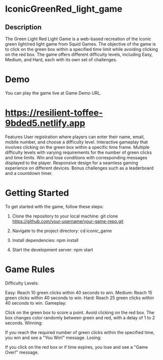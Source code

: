 # IconicGreenRed_light_game
## Description
The Green Light Red Light Game is a web-based recreation of the iconic green light/red light game from Squid Games. The objective of the game is to click on the green box within a specified time limit while avoiding clicking on the red box. The game offers different difficulty levels, including Easy, Medium, and Hard, each with its own set of challenges.

# Demo
You can play the game live at Game Demo URL.
# https://resilient-toffee-9bded5.netlify.app

Features
User registration where players can enter their name, email, mobile number, and choose a difficulty level.
Interactive gameplay that involves clicking on the green box within a specific time frame.
Multiple difficulty levels with varying requirements for the number of green clicks and time limits.
Win and lose conditions with corresponding messages displayed to the player.
Responsive design for a seamless gaming experience on different devices.
Bonus challenges such as a leaderboard and a countdown timer.

# Getting Started
To get started with the game, follow these steps:

1. Clone the repository to your local machine:
  git clone https://github.com/your-username/your-game-repo.git

2. Navigate to the project directory:
    cd iconic_game

3. Install dependencies:
    npm install

4. Start the development server:
    npm start

# Game Rules
Difficulty Levels:

Easy: Reach 10 green clicks within 40 seconds to win.
Medium: Reach 15 green clicks within 40 seconds to win.
Hard: Reach 25 green clicks within 40 seconds to win.
Gameplay:

Click on the green box to score a point.
Avoid clicking on the red box.
The box changes color randomly between green and red, with a delay of 1 to 2 seconds.
Winning:

If you reach the required number of green clicks within the specified time, you win and see a "You Win!" message.
Losing:

If you click on the red box or if time expires, you lose and see a "Game Over!" message.




